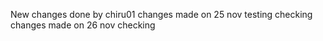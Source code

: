 New changes done by chiru01
changes made on 25 nov
testing
checking
changes made on 26 nov
checking


